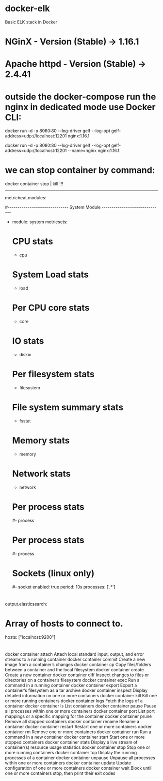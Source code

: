 # docker-elk
Basic ELK stack in Docker

# NGinX - Version (Stable) -> 1.16.1

# Apache httpd - Version (Stable) -> 2.4.41

# outside the docker-compose run the nginx in dedicated mode use Docker CLI:
docker run -d -p 8080:80 --log-driver gelf --log-opt gelf-address=udp://localhost:12201 nginx:1.16.1

docker run -d -p 8080:80 --log-driver gelf --log-opt gelf-address=udp://localhost:12201 --name=nginx nginx:1.16.1



# we can stop container by command:
docker container stop | kill !!!

___

metricbeat.modules:

#------------------------------- System Module -------------------------------
- module: system
  metricsets:
    # CPU stats
    - cpu
    # System Load stats
    - load
    # Per CPU core stats
    - core
    # IO stats
    - diskio
    # Per filesystem stats
    - filesystem
    # File system summary stats
    - fsstat
    # Memory stats
    - memory
    # Network stats
    - network
    # Per process stats
    #- process
    # Per process stats
    #- process
    # Sockets (linux only)
    #- socket
  enabled: true
  period: 10s
  processes: ['.*']
#
  output.elasticsearch:
  # Array of hosts to connect to.
  hosts: ["localhost:9200"]
#
#
docker container attach	Attach local standard input, output, and error streams to a running container
docker container commit	Create a new image from a container’s changes
docker container cp	Copy files/folders between a container and the local filesystem
docker container create	Create a new container
docker container diff	Inspect changes to files or directories on a container’s filesystem
docker container exec	Run a command in a running container
docker container export	Export a container’s filesystem as a tar archive
docker container inspect	Display detailed information on one or more containers
docker container kill	Kill one or more running containers
docker container logs	Fetch the logs of a container
docker container ls	List containers
docker container pause	Pause all processes within one or more containers
docker container port	List port mappings or a specific mapping for the container
docker container prune	Remove all stopped containers
docker container rename	Rename a container
docker container restart	Restart one or more containers
docker container rm	Remove one or more containers
docker container run	Run a command in a new container
docker container start	Start one or more stopped containers
docker container stats	Display a live stream of container(s) resource usage statistics
docker container stop	Stop one or more running containers
docker container top	Display the running processes of a container
docker container unpause	Unpause all processes within one or more containers
docker container update	Update configuration of one or more containers
docker container wait	Block until one or more containers stop, then print their exit codes

